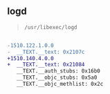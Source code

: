 ## logd

> `/usr/libexec/logd`

```diff

-1510.122.1.0.0
-  __TEXT.__text: 0x2107c
+1510.140.4.0.0
+  __TEXT.__text: 0x21084
   __TEXT.__auth_stubs: 0x16b0
   __TEXT.__objc_stubs: 0x5a0
   __TEXT.__objc_methlist: 0x2c

```
